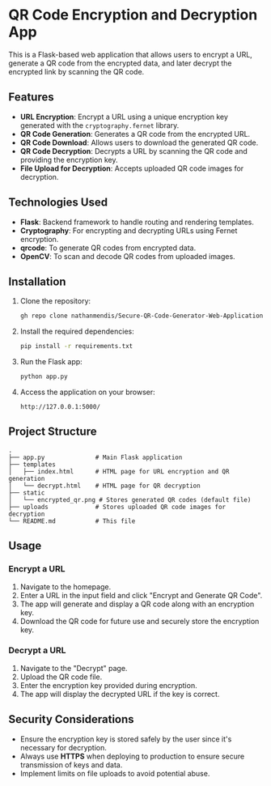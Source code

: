 
# QR Code Encryption and Decryption App

This is a Flask-based web application that allows users to encrypt a URL, generate a QR code from the encrypted data, and later decrypt the encrypted link by scanning the QR code. 

## Features

- **URL Encryption**: Encrypt a URL using a unique encryption key generated with the `cryptography.fernet` library.
- **QR Code Generation**: Generates a QR code from the encrypted URL.
- **QR Code Download**: Allows users to download the generated QR code.
- **QR Code Decryption**: Decrypts a URL by scanning the QR code and providing the encryption key.
- **File Upload for Decryption**: Accepts uploaded QR code images for decryption.

## Technologies Used

- **Flask**: Backend framework to handle routing and rendering templates.
- **Cryptography**: For encrypting and decrypting URLs using Fernet encryption.
- **qrcode**: To generate QR codes from encrypted data.
- **OpenCV**: To scan and decode QR codes from uploaded images.

## Installation

1. Clone the repository:
   ```bash
   gh repo clone nathanmendis/Secure-QR-Code-Generator-Web-Application-Using-Flask
   ```

2. Install the required dependencies:
   ```bash
   pip install -r requirements.txt
   ```

3. Run the Flask app:
   ```bash
   python app.py
   ```

4. Access the application on your browser:
   ```
   http://127.0.0.1:5000/
   ```

## Project Structure

```
.
├── app.py              # Main Flask application
├── templates
│   ├── index.html      # HTML page for URL encryption and QR generation
│   └── decrypt.html    # HTML page for QR decryption
├── static
│   └── encrypted_qr.png # Stores generated QR codes (default file)
├── uploads             # Stores uploaded QR code images for decryption
└── README.md           # This file
```

## Usage

### Encrypt a URL
1. Navigate to the homepage.
2. Enter a URL in the input field and click "Encrypt and Generate QR Code".
3. The app will generate and display a QR code along with an encryption key.
4. Download the QR code for future use and securely store the encryption key.

### Decrypt a URL
1. Navigate to the "Decrypt" page.
2. Upload the QR code file.
3. Enter the encryption key provided during encryption.
4. The app will display the decrypted URL if the key is correct.

## Security Considerations

- Ensure the encryption key is stored safely by the user since it's necessary for decryption.
- Always use **HTTPS** when deploying to production to ensure secure transmission of keys and data.
- Implement limits on file uploads to avoid potential abuse.


